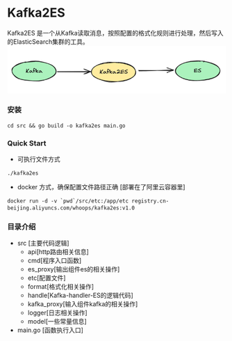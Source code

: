 # Kafka2ES

Kafka2ES 是一个从Kafka读取消息，按照配置的格式化规则进行处理，然后写入的ElasticSearch集群的工具。
![main](img/flow.png)
### 安装

```shell
cd src && go build -o kafka2es main.go
```
### Quick Start

- 可执行文件方式

```shell
./kafka2es
```

- docker 方式，确保配置文件路径正确 [部署在了阿里云容器里]

```shell
docker run -d -v `pwd`/src/etc:/app/etc registry.cn-beijing.aliyuncs.com/whoops/kafka2es:v1.0
```
### 目录介绍
- src [主要代码逻辑]
  - api[http路由相关信息]
  - cmd[程序入口函数]
  - es_proxy[输出组件es的相关操作]
  - etc[配置文件]
  - format[格式化相关操作]
  - handle[Kafka-handler-ES的逻辑代码]
  - kafka_proxy[输入组件kafka的相关操作]
  - logger[日志相关操作]
  - model[一些常量信息]
- main.go [函数执行入口]
